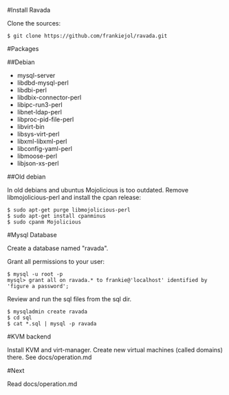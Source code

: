 #Install Ravada

Clone the sources:

    $ git clone https://github.com/frankiejol/ravada.git

#Packages

##Debian

- mysql-server
- libdbd-mysql-perl
- libdbi-perl
- libdbix-connector-perl
- libipc-run3-perl
- libnet-ldap-perl
- libproc-pid-file-perl
- libvirt-bin
- libsys-virt-perl
- libxml-libxml-perl
- libconfig-yaml-perl
- libmoose-perl
- libjson-xs-perl


##Old debian

In old debians and ubuntus Mojolicious is too outdated. Remove libmojolicious-perl and install the cpan release:

    $ sudo apt-get purge libmojolicious-perl
    $ sudo apt-get install cpanminus
    $ sudo cpanm Mojolicious

#Mysql Database

Create a database named "ravada". 

Grant all permissions to your user:

    $ mysql -u root -p
    mysql> grant all on ravada.* to frankie@'localhost' identified by 'figure a password';

Review and run the sql files from the sql dir.

    $ mysqladmin create ravada
    $ cd sql
    $ cat *.sql | mysql -p ravada

#KVM backend

Install KVM and virt-manager. Create new virtual machines (called domains) there.
See docs/operation.md

#Next

Read docs/operation.md
